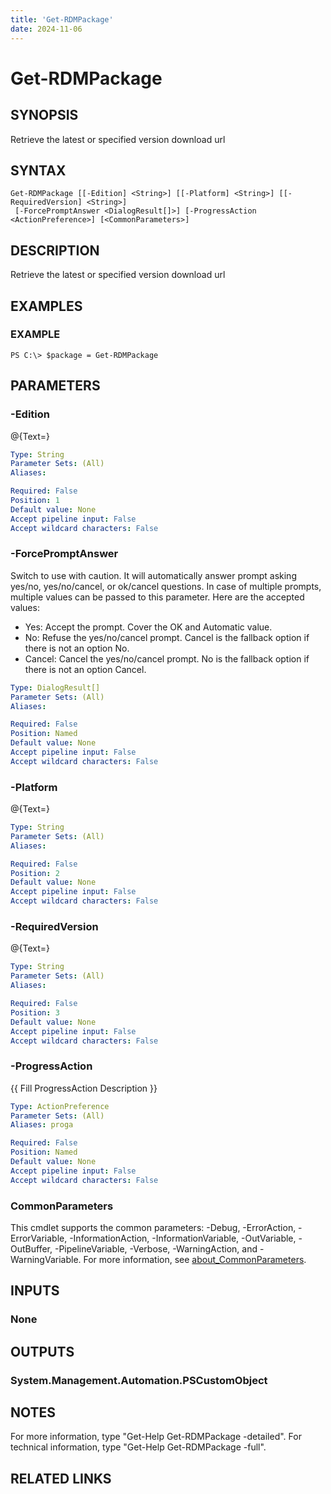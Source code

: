 ```yaml
---
title: 'Get-RDMPackage'
date: 2024-11-06
---
```



# Get-RDMPackage

## SYNOPSIS
Retrieve the latest or specified version download url

## SYNTAX

```
Get-RDMPackage [[-Edition] <String>] [[-Platform] <String>] [[-RequiredVersion] <String>]
 [-ForcePromptAnswer <DialogResult[]>] [-ProgressAction <ActionPreference>] [<CommonParameters>]
```

## DESCRIPTION
Retrieve the latest or specified version download url

## EXAMPLES

### EXAMPLE
```
PS C:\> $package = Get-RDMPackage
```

## PARAMETERS

### -Edition
@{Text=}

```yaml
Type: String
Parameter Sets: (All)
Aliases:

Required: False
Position: 1
Default value: None
Accept pipeline input: False
Accept wildcard characters: False
```

### -ForcePromptAnswer
Switch to use with caution.
It will automatically answer prompt asking yes/no, yes/no/cancel, or ok/cancel questions.
In case of multiple prompts, multiple values can be passed to this parameter.
Here are the accepted values:
- Yes: Accept the prompt.
Cover the OK and Automatic value.
- No: Refuse the yes/no/cancel prompt.
Cancel is the fallback option if there is not an option No.
- Cancel: Cancel the yes/no/cancel prompt.
No is the fallback option if there is not an option Cancel.

```yaml
Type: DialogResult[]
Parameter Sets: (All)
Aliases:

Required: False
Position: Named
Default value: None
Accept pipeline input: False
Accept wildcard characters: False
```

### -Platform
@{Text=}

```yaml
Type: String
Parameter Sets: (All)
Aliases:

Required: False
Position: 2
Default value: None
Accept pipeline input: False
Accept wildcard characters: False
```

### -RequiredVersion
@{Text=}

```yaml
Type: String
Parameter Sets: (All)
Aliases:

Required: False
Position: 3
Default value: None
Accept pipeline input: False
Accept wildcard characters: False
```

### -ProgressAction
{{ Fill ProgressAction Description }}

```yaml
Type: ActionPreference
Parameter Sets: (All)
Aliases: proga

Required: False
Position: Named
Default value: None
Accept pipeline input: False
Accept wildcard characters: False
```

### CommonParameters
This cmdlet supports the common parameters: -Debug, -ErrorAction, -ErrorVariable, -InformationAction, -InformationVariable, -OutVariable, -OutBuffer, -PipelineVariable, -Verbose, -WarningAction, and -WarningVariable. For more information, see [about_CommonParameters](http://go.microsoft.com/fwlink/?LinkID=113216).

## INPUTS

### None
## OUTPUTS

### System.Management.Automation.PSCustomObject
## NOTES
For more information, type "Get-Help Get-RDMPackage -detailed".
For technical information, type "Get-Help Get-RDMPackage -full".

## RELATED LINKS
